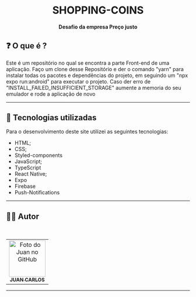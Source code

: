 <h1 align="center">
  <br>SHOPPING-COINS
</h1>


<div align="center">

</div>



<h4 align="center">
  Desafio da empresa Preço justo
</h4>

## ❓ O que é ?

Este é um repositório no qual se encontra a parte Front-end de uma aplicação. Faço um clone desse Repositório e der o comando "yarn" para instalar todas os pacotes e dependências do projeto, em seguindo um "npx expo run:android" para executar o projeto.
Caso der erro de "INSTALL_FAILED_INSUFFICIENT_STORAGE" aumente a memoria do seu emulador e rode a aplicação de novo

<hr>


## 💼 Tecnologias utilizadas

Para o desenvolvimento deste site utilizei as seguintes tecnologias:

- HTML;
- CSS;
- Styled-components
- JavaScript;
- TypeScript
- React Native;
- Expo
- Firebase
- Push-Notifications

---

## 👨‍💻 Autor

 <br>
<table>
  <tr>
    <td align="center">
      <a href="https://github.com/JuanCarllos13">
        <img src="https://github.com/JuanCarllos13.png" width="100px;" height="100px" alt="Foto do Juan no GitHub"/><br>
        <sub>
          <b>JUAN CARLOS</b>
        </sub>
      </a>
    </td>
  </tr>
</table>
</table>
<hr>
